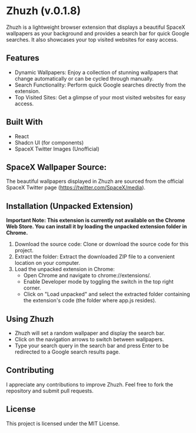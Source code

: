 # Zhuzh (v.0.1.8)
Zhuzh is a lightweight browser extension that displays a beautiful SpaceX wallpapers as your background and provides a search bar for quick Google searches. It also showcases your top visited websites for easy access.

## Features
- Dynamic Wallpapers: Enjoy a collection of stunning wallpapers that change automatically or can be cycled through manually.
- Search Functionality: Perform quick Google searches directly from the extension.
- Top Visited Sites: Get a glimpse of your most visited websites for easy access.

## Built With
- React
- Shadcn UI (for components)
- SpaceX Twitter Images (Unofficial)

## SpaceX Wallpaper Source:
The beautiful wallpapers displayed in Zhuzh are sourced from the official SpaceX Twitter page (https://twitter.com/SpaceX/media).

## Installation (Unpacked Extension)
**Important Note: This extension is currently not available on the Chrome Web Store. You can install it by loading the unpacked extension folder in Chrome.**

1. Download the source code: Clone or download the source code for this project.
2. Extract the folder: Extract the downloaded ZIP file to a convenient location on your computer.
3. Load the unpacked extension in Chrome:
    - Open Chrome and navigate to chrome://extensions/.
    - Enable Developer mode by toggling the switch in the top right corner.
    - Click on "Load unpacked" and select the extracted folder containing the extension's code (the folder where app.js resides).

## Using Zhuzh
- Zhuzh will set a random wallpaper and display the search bar.
- Click on the navigation arrows to switch between wallpapers.
- Type your search query in the search bar and press Enter to be redirected to a Google search results page.

## Contributing
I appreciate any contributions to improve Zhuzh. Feel free to fork the repository and submit pull requests.

## License
This project is licensed under the MIT License.